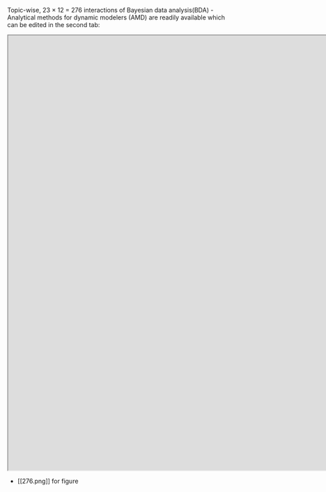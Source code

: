 Topic-wise, 23 $\times$ 12 = 276 interactions of Bayesian data analysis(BDA) - Analytical methods for dynamic modelers (AMD) are readily available which can be edited in the second tab:
<iframe src="https://docs.google.com/spreadsheets/d/1gbtGAA2YUaxXgHegiyoaa0WVKfPxnIgd7pxvXZABcIA/edit?usp=sharing" width=1700 height=1000></iframe>

- [[276.png]] for figure